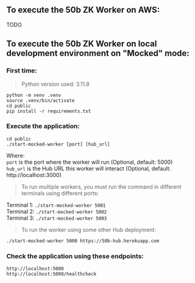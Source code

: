 ## To execute the 50b ZK Worker on AWS:

TODO

## To execute the 50b ZK Worker on local development environment on "Mocked" mode:

### First time:

> Python version used: 3.11.8

```
python -m venv .venv
source .venv/bin/activate
cd public
pip install -r requirements.txt
```

### Execute the application:

```
cd public
./start-mocked-worker [port] [hub_url]
```

Where:  
 `port` is the port where the worker will run (Optional, default: 5000)  
 `hub_url` is the Hub URL this worker will interact (Optional, default: http://localhost:3000)

> To run multiple workers, you must run the command in different terminals using different ports:

Terminal 1: `./start-mocked-worker 5001`  
Terminal 2: `./start-mocked-worker 5002`  
Terminal 3: `./start-mocked-worker 5003`

> To run the worker using some other Hub deployment:

`./start-mocked-worker 5000 https://50b-hub.herokuapp.com`

### Check the application using these endpoints:

```
http://localhost:5000
http://localhost:5000/healthcheck
```
